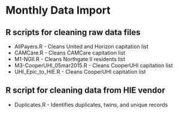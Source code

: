 # Monthly Data Import

## R scripts for cleaning raw data files
* AllPayers.R - Cleans United and Horizon capitation list
* CAMCare.R - Cleans CAMCare capitation list
* M1-NGII.R - Cleans Northgate II residents list
* M3-CooperUHI_05mar2015.R - Cleans CooperUHI capitation list
* UHI_Epic_to_HIE.R - Cleans CooperUHI capitation list

## R script for cleaning data from HIE vendor
* Duplicates.R - Identifies duplicates, twins, and unique records
